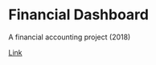 # Financial Dashboard

A financial accounting project (2018)

[Link](https://nutorbit.shinyapps.io/FinanceAnalysis/)
